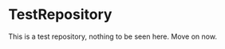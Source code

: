 TestRepository
==============

This is a test repository, nothing to be seen here. Move on now.  
 
 
   
     
   
          
   
    
  
    
 
   
 
 
 
  
 
 
 
 
